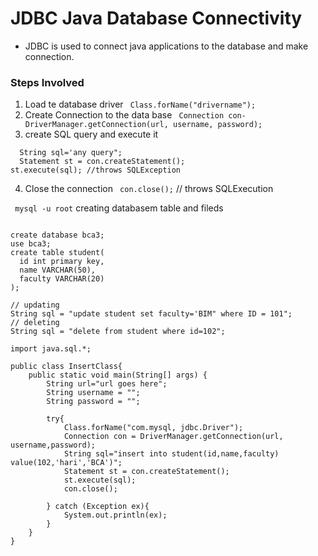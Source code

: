 # JDBC Java Database Connectivity
- JDBC is used to connect java applications to the database and make connection.

### Steps Involved
1. Load te database driver
`` Class.forName("drivername");``
2. Create Connection to the data base
``  Connection con-DriverManager.getConnection(url, username, password); ``
3. create SQL query and execute it
```
  String sql='any query";
  Statement st = con.createStatement();
st.execute(sql); //throws SQLException
 ```
4. Close the connection
`` con.close();`` // throws SQLExecution

`` mysql -u root``
creating databasem table and fileds
```

create database bca3;
use bca3;
create table student(
  id int primary key,
  name VARCHAR(50),
  faculty VARCHAR(20)
);

```

```
// updating
String sql = "update student set faculty='BIM" where ID = 101";
// deleting
String sql = "delete from student where id=102";
```

```
import java.sql.*;

public class InsertClass{
    public static void main(String[] args) {
        String url="url goes here";
        String username = "";
        String password = "";

        try{
            Class.forName("com.mysql, jdbc.Driver");
            Connection con = DriverManager.getConnection(url, username,password);
            String sql="insert into student(id,name,faculty) value(102,'hari','BCA')";
            Statement st = con.createStatement();
            st.execute(sql);
            con.close();

        } catch (Exception ex){
            System.out.println(ex);
        }
    }
}
```
